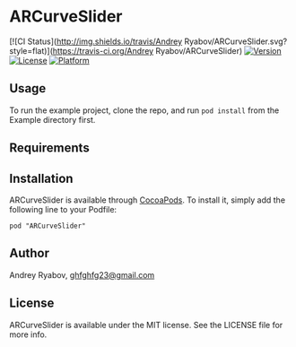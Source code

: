 # ARCurveSlider

[![CI Status](http://img.shields.io/travis/Andrey Ryabov/ARCurveSlider.svg?style=flat)](https://travis-ci.org/Andrey Ryabov/ARCurveSlider)
[![Version](https://img.shields.io/cocoapods/v/ARCurveSlider.svg?style=flat)](http://cocoadocs.org/docsets/ARCurveSlider)
[![License](https://img.shields.io/cocoapods/l/ARCurveSlider.svg?style=flat)](http://cocoadocs.org/docsets/ARCurveSlider)
[![Platform](https://img.shields.io/cocoapods/p/ARCurveSlider.svg?style=flat)](http://cocoadocs.org/docsets/ARCurveSlider)

## Usage

To run the example project, clone the repo, and run `pod install` from the Example directory first.

## Requirements

## Installation

ARCurveSlider is available through [CocoaPods](http://cocoapods.org). To install
it, simply add the following line to your Podfile:

    pod "ARCurveSlider"

## Author

Andrey Ryabov, ghfghfg23@gmail.com

## License

ARCurveSlider is available under the MIT license. See the LICENSE file for more info.

